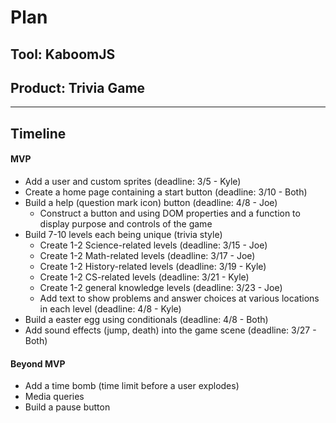 # Plan

## Tool: KaboomJS
## Product: Trivia Game

---

## Timeline

#### MVP


- Add a user and custom sprites (deadline: 3/5 - Kyle)
- Create a home page containing a start button (deadline: 3/10 - Both)
- Build a help (question mark icon) button (deadline: 4/8 - Joe)
  - Construct a button and using DOM properties and a function to display purpose and controls of the game
-  Build 7-10 levels each being unique (trivia style)
    - Create 1-2 Science-related levels (deadline: 3/15 - Joe)
    - Create 1-2 Math-related levels (deadline: 3/17 - Joe)
    - Create 1-2 History-related levels (deadline: 3/19 - Kyle)
    - Create 1-2 CS-related levels (deadline: 3/21 - Kyle)
    - Create 1-2 general knowledge levels (deadline: 3/23 - Joe)
    - Add text to show problems and answer choices at various locations in each level (deadline: 4/8 - Kyle)
- Build a easter egg using conditionals (deadline: 4/8 - Both)
- Add sound effects (jump, death) into the game scene (deadline: 3/27 - Both)

#### Beyond MVP

- Add a time bomb (time limit before a user explodes)
- Media queries
- Build a pause button


<!-- EXAMPLE

## Tool: APIs
## Product: Green Glass Door riddle app

## Timeline

### MVP

- [ ] Front-end
  - [x] Webpage to collect input from user (deadline: 4/15)
  - [ ] Webpage to display "yes, but a ___ can't" or "no, but a ___ can" (deadline: 5/1)
- [x] Back-end
  - [x] Use regex to test whether or not the word can go through the GGD (deadline: 3/1)
  - [x] Use the Twinword API to find related words (deadline: 3/15)
    - [ ] Iterate through the words until an opposite example can be found (deadline: 4/1)

#### Beyond MVP

- [ ] Use another API to make sure the opposite example is a noun
- [ ] Automate notification of API limit to make sure I don’t exceed free quota
- [ ] A multiple choice quizzer that will test the user’s knowledge of the solution

-->





<!-- DO NOT USE THIS YET

| Name | Glows | Grows |
| -------- | ------- | ------- |
|   |   |
|   |   |
|   |   |
|   |   |
|   |   |
|   |   |

-->
